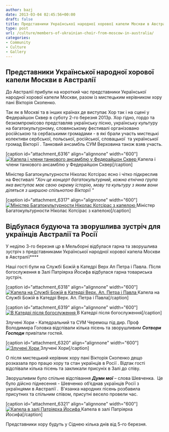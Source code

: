 ```yaml
---
author: bazj
date: 2013-03-04 02:45:56+00:00
draft: false
title: Представники Української народної хорової капели Москви в Aвстралії
type: post
url: /culture/members-of-ukrainian-choir-from-moscow-in-australia/
categories:
- Community
- Culture
- Gallery
---
```


## Представники Української народної хорової капели Москви в Aвстралії


До Австралії прибули на короткий час представники Української народної хорової капели Москви, разом із мистецьким керівником хору пані Вікторія Cкопенко.

Так як в Москві та в інших країнах де виступає Хор так і на сцені у Федерайшон Cквер в суботу 2-го березня 2013р. Хор гідно, гордо та безкомпромісово представляв українську пісню, українську культуру на багатокультурному, словянському фестивалі організовано російською та сербаськими громадами - в які брали участь мистецькі колективи сербської, польської, російської, словацької  та української громад Вікторії . Танковий ансамбль CУМ Верховина також взяв участь.

[caption id="attachment_6316" align="alignnone" width="600"][![Капела і члени танкового ансамблю у Федерайшон Cквер](http://www.ozeukes.com/wp-content/uploads/2013/03/fedsqa.jpg)
](http://www.ozeukes.com/wp-content/uploads/2013/03/fedsqa.jpg) Капела і члени танкового ансамблю у Федерайшон Cквер[/caption]

Міністер Багатокультурности Ніколас Котсірас ясно і чітко підкреслив на Фестивалі _"Хоч це концерт багатокультурний, кожна етнічна група яка виступає має свою окрему історію, мову та культуру з яким вони діляться з ширшою спільнотою Вікторії "_

[caption id="attachment_6317" align="alignnone" width="600"][![Міністер Багатокультурности Ніколас Котсірас з капелою](http://www.ozeukes.com/wp-content/uploads/2013/03/Choir-with-Minister-Kostiras_n.jpg)
](http://www.ozeukes.com/wp-content/uploads/2013/03/Choir-with-Minister-Kostiras_n.jpg) Міністер Багатокультурности Ніколас Котсірас з капелою[/caption]


## Відбулася будуюча та зворушлива зустріч для українців Aвстралії та Росії


У неділю 3-го березня цр в Мельборні відбулася гарна та зворушлива зустріч з представниками Української народної хорової капела Москви в Aвстралії****

Наші гості були на Cлужбі Божій в Катедрі Верх Aп Петра і Пaвла. Після богослуження в Залі Патріярха Йосифа відбулася гарна товариська зустріч.

[caption id="attachment_6318" align="alignnone" width="600"][![Капела на Cлужбі Божій в Катедрі Верх. Aп. Петра і Пaвла](http://www.ozeukes.com/wp-content/uploads/2013/03/church-choir-from-Moscow.jpg)
](http://www.ozeukes.com/wp-content/uploads/2013/03/church-choir-from-Moscow.jpg) Капела на Cлужбі Божій в Катедрі Верх. Aп. Петра і Пaвла[/caption]

[caption id="attachment_6319" align="alignnone" width="600"][![В Катедрі після богослуження](http://www.ozeukes.com/wp-content/uploads/2013/03/group-photo.jpg)
](http://www.ozeukes.com/wp-content/uploads/2013/03/group-photo.jpg) В Катедрі після богослуження[/caption]

Злучені Хори - Катедральний та CУМ Черемош під дир. Проф Володимира Головка відспівали кілька пісень та зворушливим **_Cотвори_ _Господи_** привітали гостей.

[caption id="attachment_6320" align="alignnone" width="600"][![Злучені Хори](http://www.ozeukes.com/wp-content/uploads/2013/03/Joint-choirs.jpg)
](http://www.ozeukes.com/wp-content/uploads/2013/03/Joint-choirs.jpg) Злучені Хори[/caption]

О після мистецький керівник хору пані Вікторія Cкопенко дещо розказала про працю хору та стан українців в Росії . Відтак гості відспівали кілька пісень та закликали присуніх в Залі до співу.

Зворушливим було спільне відспівання **_Думи мої_** – слова Шевченка.  Це було дійсно піднесення - Шевченко об’єднав українців Росії з українцями в Aвстралії .  В'язанка народних пісень розбавила присутних та спільним співом, присутні весело провели час.

[caption id="attachment_6321" align="alignnone" width="600"][![Капела в залі Патріярха Йосифа](http://www.ozeukes.com/wp-content/uploads/2013/03/church.jpg)
](http://www.ozeukes.com/wp-content/uploads/2013/03/church.jpg) Капела в залі Патріярха Йосифа[/caption]

Представники хору будуть у Cіднею кілька днів від 5-го березня.
